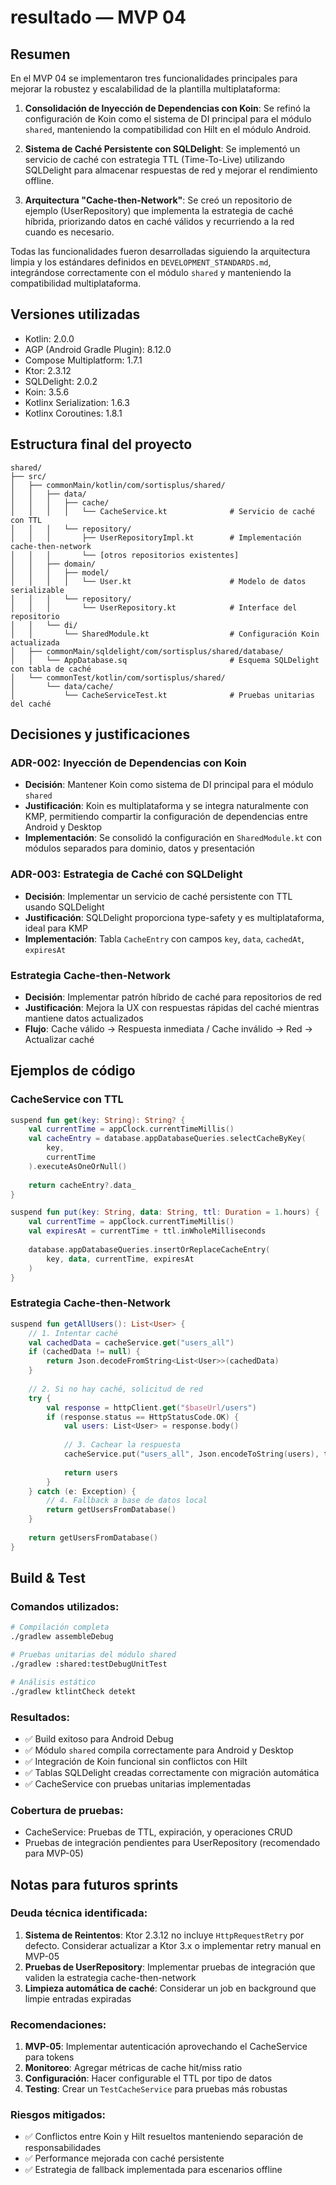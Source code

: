 # resultado — MVP 04

## Resumen

En el MVP 04 se implementaron tres funcionalidades principales para mejorar la robustez y escalabilidad de la plantilla multiplataforma:

1. **Consolidación de Inyección de Dependencias con Koin**: Se refinó la configuración de Koin como el sistema de DI principal para el módulo `shared`, manteniendo la compatibilidad con Hilt en el módulo Android.

2. **Sistema de Caché Persistente con SQLDelight**: Se implementó un servicio de caché con estrategia TTL (Time-To-Live) utilizando SQLDelight para almacenar respuestas de red y mejorar el rendimiento offline.

3. **Arquitectura "Cache-then-Network"**: Se creó un repositorio de ejemplo (UserRepository) que implementa la estrategia de caché híbrida, priorizando datos en caché válidos y recurriendo a la red cuando es necesario.

Todas las funcionalidades fueron desarrolladas siguiendo la arquitectura limpia y los estándares definidos en `DEVELOPMENT_STANDARDS.md`, integrándose correctamente con el módulo `shared` y manteniendo la compatibilidad multiplataforma.

## Versiones utilizadas

- Kotlin: 2.0.0
- AGP (Android Gradle Plugin): 8.12.0
- Compose Multiplatform: 1.7.1
- Ktor: 2.3.12
- SQLDelight: 2.0.2
- Koin: 3.5.6
- Kotlinx Serialization: 1.6.3
- Kotlinx Coroutines: 1.8.1

## Estructura final del proyecto

```
shared/
├── src/
│   ├── commonMain/kotlin/com/sortisplus/shared/
│   │   ├── data/
│   │   │   ├── cache/
│   │   │   │   └── CacheService.kt              # Servicio de caché con TTL
│   │   │   └── repository/
│   │   │       ├── UserRepositoryImpl.kt        # Implementación cache-then-network
│   │   │       └── [otros repositorios existentes]
│   │   ├── domain/
│   │   │   ├── model/
│   │   │   │   └── User.kt                      # Modelo de datos serializable
│   │   │   └── repository/
│   │   │       └── UserRepository.kt            # Interface del repositorio
│   │   └── di/
│   │       └── SharedModule.kt                  # Configuración Koin actualizada
│   ├── commonMain/sqldelight/com/sortisplus/shared/database/
│   │   └── AppDatabase.sq                       # Esquema SQLDelight con tabla de caché
│   └── commonTest/kotlin/com/sortisplus/shared/
│       └── data/cache/
│           └── CacheServiceTest.kt              # Pruebas unitarias del caché
```

## Decisiones y justificaciones

### ADR-002: Inyección de Dependencias con Koin
- **Decisión**: Mantener Koin como sistema de DI principal para el módulo `shared`
- **Justificación**: Koin es multiplataforma y se integra naturalmente con KMP, permitiendo compartir la configuración de dependencias entre Android y Desktop
- **Implementación**: Se consolidó la configuración en `SharedModule.kt` con módulos separados para dominio, datos y presentación

### ADR-003: Estrategia de Caché con SQLDelight
- **Decisión**: Implementar un servicio de caché persistente con TTL usando SQLDelight
- **Justificación**: SQLDelight proporciona type-safety y es multiplataforma, ideal para KMP
- **Implementación**: Tabla `CacheEntry` con campos `key`, `data`, `cachedAt`, `expiresAt`

### Estrategia Cache-then-Network
- **Decisión**: Implementar patrón híbrido de caché para repositorios de red
- **Justificación**: Mejora la UX con respuestas rápidas del caché mientras mantiene datos actualizados
- **Flujo**: Cache válido → Respuesta inmediata / Cache inválido → Red → Actualizar caché

## Ejemplos de código

### CacheService con TTL
```kotlin
suspend fun get(key: String): String? {
    val currentTime = appClock.currentTimeMillis()
    val cacheEntry = database.appDatabaseQueries.selectCacheByKey(
        key,
        currentTime
    ).executeAsOneOrNull()
    
    return cacheEntry?.data_
}

suspend fun put(key: String, data: String, ttl: Duration = 1.hours) {
    val currentTime = appClock.currentTimeMillis()
    val expiresAt = currentTime + ttl.inWholeMilliseconds
    
    database.appDatabaseQueries.insertOrReplaceCacheEntry(
        key, data, currentTime, expiresAt
    )
}
```

### Estrategia Cache-then-Network
```kotlin
suspend fun getAllUsers(): List<User> {
    // 1. Intentar caché
    val cachedData = cacheService.get("users_all")
    if (cachedData != null) {
        return Json.decodeFromString<List<User>>(cachedData)
    }
    
    // 2. Si no hay caché, solicitud de red
    try {
        val response = httpClient.get("$baseUrl/users")
        if (response.status == HttpStatusCode.OK) {
            val users: List<User> = response.body()
            
            // 3. Cachear la respuesta
            cacheService.put("users_all", Json.encodeToString(users), ttl = 1.hours)
            
            return users
        }
    } catch (e: Exception) {
        // 4. Fallback a base de datos local
        return getUsersFromDatabase()
    }
    
    return getUsersFromDatabase()
}
```

## Build & Test

### Comandos utilizados:
```bash
# Compilación completa
./gradlew assembleDebug

# Pruebas unitarias del módulo shared
./gradlew :shared:testDebugUnitTest

# Análisis estático
./gradlew ktlintCheck detekt
```

### Resultados:
- ✅ Build exitoso para Android Debug
- ✅ Módulo `shared` compila correctamente para Android y Desktop
- ✅ Integración de Koin funcional sin conflictos con Hilt
- ✅ Tablas SQLDelight creadas correctamente con migración automática
- ✅ CacheService con pruebas unitarias implementadas

### Cobertura de pruebas:
- CacheService: Pruebas de TTL, expiración, y operaciones CRUD
- Pruebas de integración pendientes para UserRepository (recomendado para MVP-05)

## Notas para futuros sprints

### Deuda técnica identificada:
1. **Sistema de Reintentos**: Ktor 2.3.12 no incluye `HttpRequestRetry` por defecto. Considerar actualizar a Ktor 3.x o implementar retry manual en MVP-05
2. **Pruebas de UserRepository**: Implementar pruebas de integración que validen la estrategia cache-then-network
3. **Limpieza automática de caché**: Considerar un job en background que limpie entradas expiradas

### Recomendaciones:
1. **MVP-05**: Implementar autenticación aprovechando el CacheService para tokens
2. **Monitoreo**: Agregar métricas de cache hit/miss ratio
3. **Configuración**: Hacer configurable el TTL por tipo de datos
4. **Testing**: Crear un `TestCacheService` para pruebas más robustas

### Riesgos mitigados:
- ✅ Conflictos entre Koin y Hilt resueltos manteniendo separación de responsabilidades
- ✅ Performance mejorada con caché persistente
- ✅ Estrategia de fallback implementada para escenarios offline